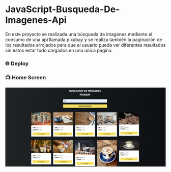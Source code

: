 # JavaScript-Busqueda-De-Imagenes-Api
En este proyecto se realizada una búsqueda de imagenes mediante el consumo de una api llamada pixabay y se realiza también la paginación de los resultados arrojados para que el usuario pueda ver diferentes resultados sin estos estar todo cargados en una única pagina.

### :globe_with_meridians: Deploy 

### :tv: Home Screen
![home](/assets/pixabay.png)
